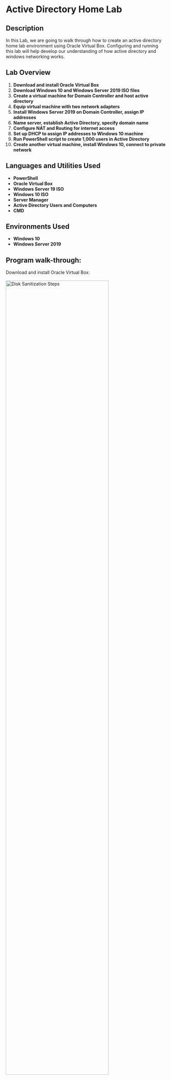 <h1>Active Directory Home Lab</h1>

<h2>Description</h2>
In this Lab, we are going to walk through how to create an active directory home lab environment using Oracle Virtual Box. Configuring and running this lab will help develop our understanding of how active directory and windows networking works.
<br />

<h2>Lab Overview</h2>

1. <b>Download and install Oracle Virtual Box</b> 
2. <b>Download Windows 10 and Windows Server 2019 ISO files</b>
3. <b>Create a virtual machine for Domain Controller and host active directory</b>
4. <b>Equip virtual machine with two network adapters</b>
5. <b>Install Windows Server 2019 on Domain Controller, assign IP addresses</b>
6. <b>Name server, establish Active Directory, specify domain name</b>
7. <b>Configure NAT and Routing for internet access</b>
8. <b>Set up DHCP to assign IP addresses to Windows 10 machine</b>
9. <b>Run PowerShell script to create 1,000 users in Active Directory</b>
10. <b>Create another virtual machine, install Windows 10, connect to private network</b>


<h2>Languages and Utilities Used</h2>

- <b>PowerShell</b> 
- <b>Oracle Virtual Box</b>
- <b>Windows Server 19 ISO</b>
- <b>Windows 10 ISO</b>
- <b>Server Manager</b>
- <b>Active Directory Users and Computers</b>
- <b>CMD</b>

<h2>Environments Used </h2>

- <b>Windows 10</b>
- <b>Windows Server 2019</b>


<h2>Program walk-through:</h2>




















Download and install Oracle Virtual Box: <br/>
<br/>
<img src="https://github.com/ssidhu1994/Active-Directory-Home-Lab/assets/141093027/dc4f6b36-daad-41af-9ace-f8d2a0aac857" height="80%" width="80%" alt="Disk Sanitization Steps"/>
<br />
<br />
Download Windows 10 and Windows Server 2019 ISO files:  <br/>
<br/>
<img src="https://github.com/ssidhu1994/Active-Directory-Home-Lab/assets/141093027/a508ea67-a9e3-4459-9acb-4bea1a48dc23" height="80%" width="80%" alt="Disk Sanitization Steps"/>
<img src="https://github.com/ssidhu1994/Active-Directory-Home-Lab/assets/141093027/0d3e233e-628b-46b2-b164-e2632337ca04" height="80%" width="80%" alt="Disk Sanitization Steps"/>
<img src="https://github.com/ssidhu1994/Active-Directory-Home-Lab/assets/141093027/4f565cf5-d6dd-4344-9712-10b77343b7e2" height="80%" width="80%" alt="Disk Sanitization Steps"/>
<img src="https://github.com/ssidhu1994/Active-Directory-Home-Lab/assets/141093027/56593ba5-947f-4b19-b35c-a04559dd320b" height="80%" width="80%" alt="Disk Sanitization Steps"/>
<br />
<br />
Create a virtual machine for Domain Controller and host active directory. Call it DC(Domain Controller) for simplicity.: <br/>
Version: Select "Other Windows(64-bit). Adjust Ram & CPU count according to your PC specifications. <br/>
<br/>
<img src="https://github.com/ssidhu1994/Active-Directory-Home-Lab/assets/141093027/51be9bd3-2354-4ce9-9665-3547099473a4" height="80%" width="80%" alt="Disk Sanitization Steps"/>
<img src="https://i.imgur.com/nCIbXbg.png" height="80%" width="80%" alt="Disk Sanitization Steps"/>
<img src="https://i.imgur.com/nCIbXbg.png" height="80%" width="80%" alt="Disk Sanitization Steps"/>
<img src="https://i.imgur.com/nCIbXbg.png" height="80%" width="80%" alt="Disk Sanitization Steps"/>
<img src="https://i.imgur.com/nCIbXbg.png" height="80%" width="80%" alt="Disk Sanitization Steps"/>
<br />
<br />
Equip virtual machine with two network adapters:  <br/>
<br/>
<img src="https://i.imgur.com/cdFHBiU.png" height="80%" width="80%" alt="Disk Sanitization Steps"/>
<br />
<br />
Install Windows Server 2019 on Domain Controller, assign IP addresses:  <br/>
<br/>
<img src="https://i.imgur.com/JL945Ga.png" height="80%" width="80%" alt="Disk Sanitization Steps"/>
<br />
<br />
Name server, establish Active Directory, specify domain name:  <br/>
<br/>
<img src="https://i.imgur.com/K71yaM2.png" height="80%" width="80%" alt="Disk Sanitization Steps"/>
<br />
<br />
Configure NAT and Routing for internet access:  <br/>
<br/>
<img src="https://i.imgur.com/AeZkvFQ.png" height="80%" width="80%" alt="Disk Sanitization Steps"/>
</p>
Set up DHCP to assign IP addresses to Windows 10 machine:  <br/>
<br/>
<img src="https://i.imgur.com/AeZkvFQ.png" height="80%" width="80%" alt="Disk Sanitization Steps"/>
</p>
Run PowerShell script to create 1,000 users in Active Directory:  <br/>
<br/>
<img src="https://i.imgur.com/AeZkvFQ.png" height="80%" width="80%" alt="Disk Sanitization Steps"/>
</p>
Create another virtual machine, install Windows 10, connect to private network:  <br/>
<br/>
<img src="https://i.imgur.com/AeZkvFQ.png" height="80%" width="80%" alt="Disk Sanitization Steps"/>
</p>

<!--
 ```diff
- text in red
+ text in green
! text in orange
# text in gray
@@ text in purple (and bold)@@
```
--!>
